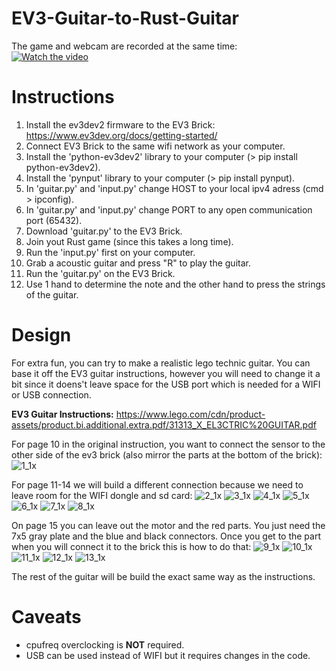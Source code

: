 # EV3-Guitar-to-Rust-Guitar
The game and webcam are recorded at the same time:  
[![Watch the video](https://img.youtube.com/vi/-0u0-XY2agc/0.jpg)](https://www.youtube.com/watch?v=-0u0-XY2agc)  

# Instructions
1) Install the ev3dev2 firmware to the EV3 Brick: https://www.ev3dev.org/docs/getting-started/
2) Connect EV3 Brick to the same wifi network as your computer.
3) Install the 'python-ev3dev2' library to your computer (> pip install python-ev3dev2).
4) Install the 'pynput' library to your computer (> pip install pynput).
5) In 'guitar.py' and 'input.py' change HOST to your local ipv4 adress (cmd > ipconfig).
6) In 'guitar.py' and 'input.py' change PORT to any open communication port (65432).
7) Download 'guitar.py' to the EV3 Brick.
8) Join yout Rust game (since this takes a long time).
9) Run the 'input.py' first on your computer.
10) Grab a acoustic guitar and press "R" to play the guitar.
11) Run the 'guitar.py' on the EV3 Brick.
12) Use 1 hand to determine the note and the other hand to press the strings of the guitar.

# Design

For extra fun, you can try to make a realistic lego technic guitar. You can base it off the EV3 guitar instructions, however you will need to change it a bit since it doens't leave space for the USB port which is needed for a WIFI or USB connection.

**EV3 Guitar Instructions:**
https://www.lego.com/cdn/product-assets/product.bi.additional.extra.pdf/31313_X_EL3CTRIC%20GUITAR.pdf

For page 10 in the original instruction, you want to connect the sensor to the other side of the ev3 brick (also mirror the parts at the bottom of the brick):
![1_1x](https://github.com/user-attachments/assets/7c4c7c63-d35f-461d-b793-e9dc3d5689e5)

For page 11-14 we will build a different connection because we need to leave room for the WIFI dongle and sd card:
![2_1x](https://github.com/user-attachments/assets/ef885fd6-dbc8-44a0-963a-bed0e9d475bb)
![3_1x](https://github.com/user-attachments/assets/d420552d-deaf-469c-8463-562ac5638993)
![4_1x](https://github.com/user-attachments/assets/b49627d9-63a2-4aaf-a314-11e1b364b8a8)
![5_1x](https://github.com/user-attachments/assets/21cca239-288c-44c1-8439-46ba83836efc)
![6_1x](https://github.com/user-attachments/assets/45225d34-ec93-4f16-9e17-26b84dfed3b7)
![7_1x](https://github.com/user-attachments/assets/7fd02d4f-72c8-4c07-952d-726e17912f7c)
![8_1x](https://github.com/user-attachments/assets/8a62fcfe-e224-47b6-8bd5-7ab6d25c7583)

On page 15 you can leave out the motor and the red parts. You just need the 7x5 gray plate and the blue and black connectors. Once you get to the part when you will connect it to the brick this is how to do that:
![9_1x](https://github.com/user-attachments/assets/ce1c94a7-9f3b-4b69-a78b-aa20a40ed235)
![10_1x](https://github.com/user-attachments/assets/ca98080a-aaa9-4227-8e3c-c31184cdd775)
![11_1x](https://github.com/user-attachments/assets/fce36367-1be6-4f3b-bb5b-6621dccb522f)
![12_1x](https://github.com/user-attachments/assets/9fd7989e-3fff-4f5b-8871-7e1482d90d8b)
![13_1x](https://github.com/user-attachments/assets/b90e6876-dfe0-4cd1-be0a-883ea90dd5d0)

The rest of the guitar will be build the exact same way as the instructions.

# Caveats
- cpufreq overclocking is **NOT** required.
- USB can be used instead of WIFI but it requires changes in the code.

